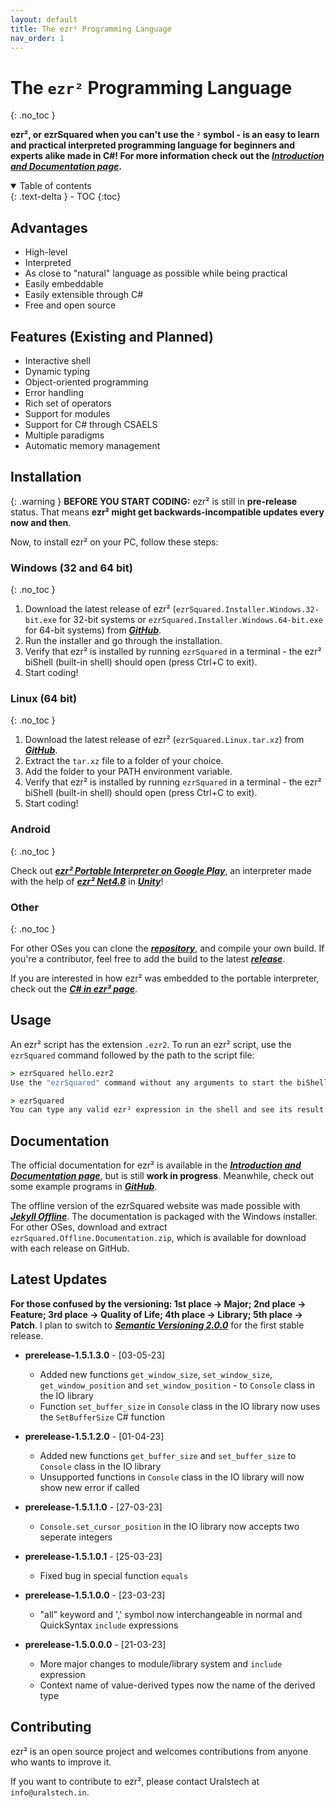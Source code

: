 ```yaml
---
layout: default
title: The ezr² Programming Language
nav_order: 1
---
```


# The `ezr²` Programming Language
{: .no_toc }

**ezr², or ezrSquared when you can't use the `²` symbol - is an easy to learn and practical interpreted programming language for beginners and experts alike made in C#!
For more information check out the [*Introduction and Documentation page*](https://uralstech.github.io/ezrSquared/Introduction).**

<details open markdown="block">
  <summary>
    Table of contents
  </summary>
  {: .text-delta }
- TOC
{:toc}
</details>

## Advantages

- High-level
- Interpreted
- As close to "natural" language as possible while being practical
- Easily embeddable
- Easily extensible through C#
- Free and open source

## Features (Existing and Planned)

- Interactive shell
- Dynamic typing
- Object-oriented programming
- Error handling
- Rich set of operators
- Support for modules
- Support for C# through CSAELS
- Multiple paradigms
- Automatic memory management

## Installation

{: .warning }
**BEFORE YOU START CODING:** ezr² is still in **pre-release** status. That means **ezr² might get backwards-incompatible updates every now and then**.

Now, to install ezr² on your PC, follow these steps:

### Windows (32 and 64 bit)
{: .no_toc }

1. Download the latest release of ezr² (`ezrSquared.Installer.Windows.32-bit.exe` for 32-bit systems or `ezrSquared.Installer.Windows.64-bit.exe` for 64-bit systems) from [***GitHub***](https://github.com/Uralstech/ezrSquared/releases).
2. Run the installer and go through the installation.
3. Verify that ezr² is installed by running `ezrSquared` in a terminal - the ezr² biShell (built-in shell) should open (press Ctrl+C to exit).
4. Start coding!

### Linux (64 bit)
{: .no_toc }

1. Download the latest release of ezr² (`ezrSquared.Linux.tar.xz`) from [***GitHub***](https://github.com/Uralstech/ezrSquared/releases).
2. Extract the `tar.xz` file to a folder of your choice.
3. Add the folder to your PATH environment variable.
4. Verify that ezr² is installed by running `ezrSquared` in a terminal - the ezr² biShell (built-in shell) should open (press Ctrl+C to exit).
5. Start coding!

### Android
{: .no_toc }

Check out [***ezr² Portable Interpreter on Google Play***](https://play.google.com/store/apps/details?id=com.Uralstech.ezrSquaredPortableInterpreter), an interpreter made with the help of
[***ezr² Net4.8***](https://github.com/Uralstech/ezrSquaredNet4.8) in [***Unity***](https://unity.com/)!

### Other
{: .no_toc }

For other OSes you can clone the [***repository***](https://github.com/Uralstech/ezrSquared/), and compile your own build. If you're a contributor, feel free to add the build to the latest [***release***](https://github.com/Uralstech/ezrSquared/releases).

If you are interested in how ezr² was embedded to the portable interpreter, check out the [***C# in ezr² page***](https://uralstech.github.io/ezrSquared/CSAELs).

## Usage

An ezr² script has the extension `.ezr2`. To run an ezr² script, use the `ezrSquared` command followed by the path to the script file:

```cmd
> ezrSquared hello.ezr2
Use the "ezrSquared" command without any arguments to start the biShell:

> ezrSquared
You can type any valid ezr² expression in the shell and see its result.
```

## Documentation
The official documentation for ezr² is available in the [***Introduction and Documentation page***](https://uralstech.github.io/ezrSquared/Introduction), but is still **work in progress**.
Meanwhile, check out some example programs in [***GitHub***](https://github.com/Uralstech/ezrSquared/tree/master/Tests).

The offline version of the ezrSquared website was made possible with [***Jekyll Offline***](https://github.com/dohliam/jekyll-offline).
The documentation is packaged with the Windows installer. For other OSes, download and extract `ezrSquared.Offline.Documentation.zip`, which is available for download with each release on GitHub.

## Latest Updates
**For those confused by the versioning: 1st place -> Major; 2nd place -> Feature; 3rd place -> Quality of Life; 4th place -> Library; 5th place -> Patch**. I plan to switch to [***Semantic Versioning 2.0.0***](https://semver.org/) for the first stable release.

* **prerelease-1.5.1.3.0** - [03-05-23]
    * Added new functions `get_window_size`, `set_window_size`, `get_window_position` and `set_window_position` -
        to `Console` class in the IO library
    * Function `set_buffer_size` in `Console` class in the IO library now uses the `SetBufferSize` C# function

* **prerelease-1.5.1.2.0** - [01-04-23]
    * Added new functions `get_buffer_size` and `set_buffer_size` to `Console` class in the IO library
    * Unsupported functions in `Console` class in the IO library will now show new error if called

* **prerelease-1.5.1.1.0** - [27-03-23]
    * `Console.set_cursor_position` in the IO library now accepts two seperate integers

* **prerelease-1.5.1.0.1** - [25-03-23]
    * Fixed bug in special function `equals`

* **prerelease-1.5.1.0.0** - [23-03-23]
    * "all" keyword and ',' symbol now interchangeable in normal and QuickSyntax `include` expressions

* **prerelease-1.5.0.0.0** - [21-03-23]
    * More major changes to module/library system and `include` expression
    * Context name of value-derived types now the name of the derived type

## Contributing
ezr² is an open source project and welcomes contributions from anyone who wants to improve it.

If you want to contribute to ezr², please contact Uralstech at `info@uralstech.in`.
